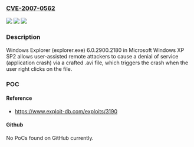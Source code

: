 ### [CVE-2007-0562](https://cve.mitre.org/cgi-bin/cvename.cgi?name=CVE-2007-0562)
![](https://img.shields.io/static/v1?label=Product&message=n%2Fa&color=blue)
![](https://img.shields.io/static/v1?label=Version&message=n%2Fa&color=blue)
![](https://img.shields.io/static/v1?label=Vulnerability&message=n%2Fa&color=brighgreen)

### Description

Windows Explorer (explorer.exe) 6.0.2900.2180 in Microsoft Windows XP SP2 allows user-assisted remote attackers to cause a denial of service (application crash) via a crafted .avi file, which triggers the crash when the user right clicks on the file.

### POC

#### Reference
- https://www.exploit-db.com/exploits/3190

#### Github
No PoCs found on GitHub currently.

